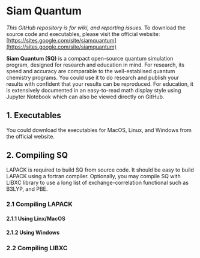 # Siam Quantum

*This GitHub repository is for wiki, and reporting issues.* To download the source code and executables, please visit the official website: [https://sites.google.com/site/siamquantum](https://sites.google.com/site/siamquantum)

**Siam Quantum (SQ)** is a compact open-source quantum simulation program, designed for research and education in mind. For research, its speed and accuracy are comparable to the well-establised quantum chemistry programs. You could use it to do research and publish your results with confident that your results can be reproduced. For education, it is extensively documented in an easy-to-read math display style using Jupyter Notebook which can also be viewed directly on GitHub.

## 1. Executables

You could download the executables for MacOS, Linux, and Windows from the official website.

## 2. Compiling SQ

LAPACK is required to build SQ from source code. It should be easy to build LAPACK using a fortran compiler. Optionally, you may compile SQ with LIBXC library to use a long list of exchange-correlation functional such as B3LYP, and PBE.

### 2.1 Compiling LAPACK

#### 2.1.1 Using Linx/MacOS

#### 2.1.2 Using Windows


### 2.2 Compiling LIBXC




